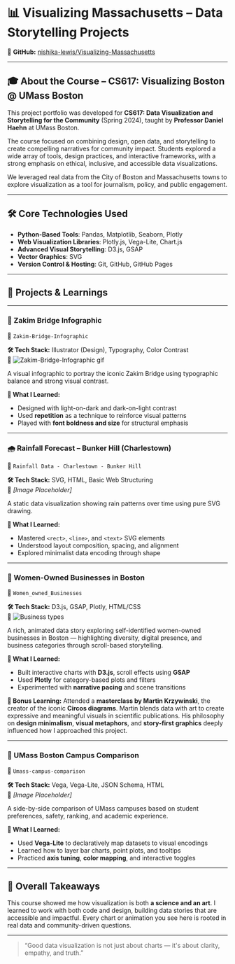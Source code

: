 # 📊 Visualizing Massachusetts – Data Storytelling Projects

📍 **GitHub:** [nishika-lewis/Visualizing-Massachusetts](https://github.com/nishika-lewis/Visualizing-Massachusetts)

---

## 🎓 About the Course – CS617: Visualizing Boston @ UMass Boston

This project portfolio was developed for **CS617: Data Visualization and Storytelling for the Community** (Spring 2024), taught by **Professor Daniel Haehn** at UMass Boston.

The course focused on combining design, open data, and storytelling to create compelling narratives for community impact. Students explored a wide array of tools, design practices, and interactive frameworks, with a strong emphasis on ethical, inclusive, and accessible data visualizations.

We leveraged real data from the City of Boston and Massachusetts towns to explore visualization as a tool for journalism, policy, and public engagement.

---

## 🛠️ Core Technologies Used

- **Python-Based Tools**: Pandas, Matplotlib, Seaborn, Plotly
- **Web Visualization Libraries**: Plotly.js, Vega-Lite, Chart.js
- **Advanced Visual Storytelling**: D3.js, GSAP
- **Vector Graphics**: SVG
- **Version Control & Hosting**: Git, GitHub, GitHub Pages

---

## 📁 Projects & Learnings

---

### 🌉 Zakim Bridge Infographic  
📂 `Zakim-Bridge-Infographic`

**🛠️ Tech Stack:** Illustrator (Design), Typography, Color Contrast  
📸 ![Zakim-Bridge-Infographic gif](https://github.com/user-attachments/assets/8f9e0938-e8b5-407a-b1eb-a45ab5b5d699)


A visual infographic to portray the iconic Zakim Bridge using typographic balance and strong visual contrast.

**📘 What I Learned:**
- Designed with light-on-dark and dark-on-light contrast
- Used **repetition** as a technique to reinforce visual patterns
- Played with **font boldness and size** for structural emphasis

---

### 🌧️ Rainfall Forecast – Bunker Hill (Charlestown)  
📂 `Rainfall Data - Charlestown - Bunker Hill`

**🛠️ Tech Stack:** SVG, HTML, Basic Web Structuring  
📸 *[Image Placeholder]*

A static data visualization showing rain patterns over time using pure SVG drawing.

**📘 What I Learned:**
- Mastered `<rect>`, `<line>`, and `<text>` SVG elements
- Understood layout composition, spacing, and alignment
- Explored minimalist data encoding through shape

---

### 🧠 Women-Owned Businesses in Boston  
📂 `Women_owned_Businesses`

**🛠️ Tech Stack:** D3.js, GSAP, Plotly, HTML/CSS  
📸 ![Business types](https://github.com/user-attachments/assets/3c6160a9-b6ac-4159-9a43-b478ca871483)


A rich, animated data story exploring self-identified women-owned businesses in Boston — highlighting diversity, digital presence, and business categories through scroll-based storytelling.

**📘 What I Learned:**
- Built interactive charts with **D3.js**, scroll effects using **GSAP**
- Used **Plotly** for category-based plots and filters
- Experimented with **narrative pacing** and scene transitions

**🧠 Bonus Learning:**
Attended a **masterclass by Martin Krzywinski**, the creator of the iconic **Circos diagrams**. Martin blends data with art to create expressive and meaningful visuals in scientific publications. His philosophy on **design minimalism**, **visual metaphors**, and **story-first graphics** deeply influenced how I approached this project.

---

### 🏫 UMass Boston Campus Comparison  
📂 `Umass-campus-comparison`

**🛠️ Tech Stack:** Vega, Vega-Lite, JSON Schema, HTML  
📸 *[Image Placeholder]*

A side-by-side comparison of UMass campuses based on student preferences, safety, ranking, and academic experience.

**📘 What I Learned:**
- Used **Vega-Lite** to declaratively map datasets to visual encodings
- Learned how to layer bar charts, point plots, and tooltips
- Practiced **axis tuning**, **color mapping**, and interactive toggles

---

## 🧠 Overall Takeaways

This course showed me how visualization is both **a science and an art**. I learned to work with both code and design, building data stories that are accessible and impactful. Every chart or animation you see here is rooted in real data and community-driven questions.

---

> “Good data visualization is not just about charts — it's about clarity, empathy, and truth.”


